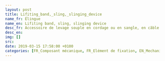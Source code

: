 ```yaml
---
layout: post
title: Lifiting_band,_sling,_slinging_device
name_fr: Élingue
name_en: Lifiting band, sling, slinging device
desc_fr: Accessoire de levage souple en cordage ou en sangle, en câble métallique ou en chaîne, généralement terminé par des composants métalliques tels que maille, crochets, anneaux ou manilles. L'élingue est un accessoire de travail indispensable aussi bien sur les bateaux (cordages, arrimage), hélicoptères, que sur les chantiers de constructions (gréage) et même dans les transports, quand il s'agit d'arrimer une charge sur un camion (élingue d'arrimage).
desc_en: 
img: []
src: 
date: 2019-03-15 17:58:00 +0100
categories: [FR_Composant mécanique, FR_Elément de fixation, EN_Mechanical parts, EN_Fixing parts]
---
```

